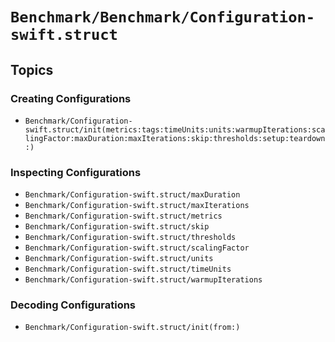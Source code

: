 # ``Benchmark/Benchmark/Configuration-swift.struct``

## Topics

### Creating Configurations

- ``Benchmark/Configuration-swift.struct/init(metrics:tags:timeUnits:units:warmupIterations:scalingFactor:maxDuration:maxIterations:skip:thresholds:setup:teardown:)``

### Inspecting Configurations

- ``Benchmark/Configuration-swift.struct/maxDuration``
- ``Benchmark/Configuration-swift.struct/maxIterations``
- ``Benchmark/Configuration-swift.struct/metrics``
- ``Benchmark/Configuration-swift.struct/skip``
- ``Benchmark/Configuration-swift.struct/thresholds``
- ``Benchmark/Configuration-swift.struct/scalingFactor``
- ``Benchmark/Configuration-swift.struct/units``
- ``Benchmark/Configuration-swift.struct/timeUnits``
- ``Benchmark/Configuration-swift.struct/warmupIterations``

### Decoding Configurations

- ``Benchmark/Configuration-swift.struct/init(from:)``

